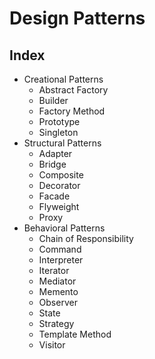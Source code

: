 # Design Patterns

## Index

* Creational Patterns
    * Abstract Factory
    * Builder
    * Factory Method
    * Prototype
    * Singleton
* Structural Patterns
    * Adapter
    * Bridge
    * Composite
    * Decorator
    * Facade
    * Flyweight
    * Proxy
* Behavioral Patterns
    * Chain of Responsibility
    * Command
    * Interpreter
    * Iterator
    * Mediator
    * Memento
    * Observer
    * State
    * Strategy
    * Template Method
    * Visitor
